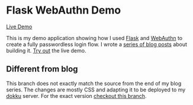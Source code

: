 # Flask WebAuthn Demo

[Live Demo](https://flask-webauthn.rickhenry.dev)

This is my demo application showing how I used 
[Flask](https://flask.palletsprojects.com/en/2.1.x/) and 
[WebAuthn](https://webauthn.guide) to create a fully passwordless login
flow. I wrote a [series of blog posts](https://rickhenry.dev/blog/posts/flask-webauthn-demo-1)
about building it. [Try out](https://flask-webauthn.rickhenry.dev) the
live demo.


## Different from blog
This branch does not exactly match the source from the end of my blog series. The changes
are mostly CSS and adapting it to be deployed to my [dokku](https://dokku.com) server.
For the exact version [checkout this branch](https://github.com/rickh94/flask-webauthn-demo/tree/part-7-notifications).